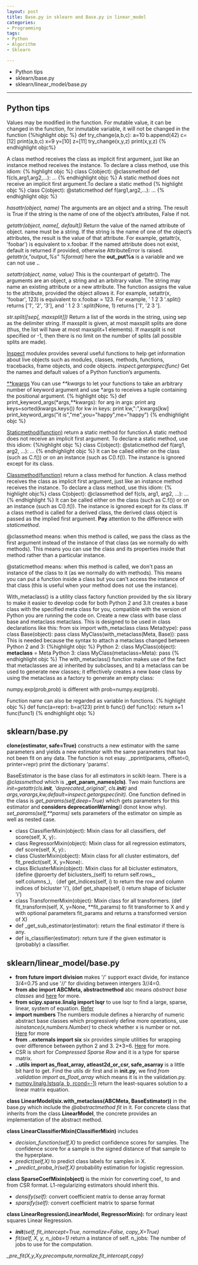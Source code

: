```yaml
---
layout: post
title: Base.py in sklearn and Base.py in linear_model
categories:
- Programming
tags:
- Python
- Algorithm
- Sklearn

---
```

* Python tips
* sklearn/base.py
* sklearn/linear_model/base.py


---


## Python tips
Values may be modified in the function. For mutable value, it can be changed in the function, for inmutable variable, it will not be changed in the function
{%highlight objc %}
def try_change(a,b,c):
	a=10
	b.append(42)
	c=[12]
	print(a,b,c)
x=9
y=[10]
z=[11]
try_change(x,y,z)
print(x,y,z)
{% endhighlight objc%}

A class method receives the class as implicit first argument, just like an instance method receives the instance. To declare a class method, use this idiom:
{% highlight objc %}
class C(object):
	@classmethod
	def f(cls,arg1,arg2,...):
		...
{% endhighlight objc %}
A static method does not receive an implicit first argument.To declare a static method
{% highlight objc %}
class C(object):
	@staticmethod
	def f(arg1,arg2,...):
		...
{% endhighlight objc %}


*hasattr(object, name)* The arguments are an object and a string. The result is True if the string is the name of one of the object’s attributes, False if not.


*getattr(object, name[, default])* Return the value of the named attribute of object. name must be a string. If the string is the name of one of the object’s attributes, the result is the value of that attribute. For example, getattr(x, 'foobar') is equivalent to x.foobar. If the named attribute does not exist, default is returned if provided, otherwise AttributeError is raised. *getattr(x,"output_%s" %format)* here the **out_put%s** is a variable and we can not use **.**.


*setattr(object, name, value)* This is the counterpart of getattr(). The arguments are an object, a string and an arbitrary value. The string may name an existing attribute or a new attribute. The function assigns the value to the attribute, provided the object allows it. For example, setattr(x, 'foobar', 123) is equivalent to x.foobar = 123. For example, ' 1  2   3  '.split() returns ['1', '2', '3'], and '  1  2   3  '.split(None, 1) returns ['1', '2   3  '].

     

*str.split([sep[, maxsplit]])* Return a list of the words in the string, using sep as the delimiter string. If maxsplit is given, at most maxsplit splits are done (thus, the list will have at most maxsplit+1 elements). If maxsplit is not specified or -1, then there is no limit on the number of splits (all possible splits are made).

[Inspect](https://docs.python.org/2/library/inspect.html) modulex provides several useful functions to help get information about live objects such as modules, classes, methods, functions, tracebacks, frame objects, and code objects. *inspect.getargspec(func)* Get the names and default values of a Python function’s arguments.

[\*\*kwargs](https://docs.python.org/2/tutorial/controlflow.html#keyword-arguments) You can use *\*\*kwargs* to let your functions to take an arbitrary number of keyword argument and use *args to receives a tuple containing the positional argument.
{% highlight objc %}
def print_keyword_args(*args,**kwargs):
	for arg in args:
		print arg
	keys=sorted(kwargs.keys())
	for kw in keys:
		print kw,":",kwargs[kw]
print_keyword_args("it is","me",you="happy",me="happy")
{% endhighlight objc %}

[Staticmethod(function)](https://docs.python.org/2/library/functions.html#staticmethod) return a static method for function.A static method does not receive an implicit first argument. To declare a static method, use this idiom:
 {%highlight objc %}
    class C(object):
        @staticmethod
        def f(arg1, arg2, ...):
            ...
{% endhighlight objc %}
It can be called either on the class (such as C.f()) or on an instance (such as C().f()). The instance is ignored except for its class.

[Classmethod(function)](https://docs.python.org/2/library/functions.html#classmethod) return a class method for function. A class method receives the class as implicit first argument, just like an instance method receives the instance. To declare a class method, use this idiom:
{% highlight objc%}
    class C(object):
        @classmethod
        def f(cls, arg1, arg2, ...):
            ...
{% endhighlight %}
It can be called either on the class (such as C.f()) or on an instance (such as C().f()). The instance is ignored except for its class. If a class method is called for a derived class, the derived class object is passed as the implied first argument. **Pay** attention to the difference with *staticmethod*.

@classmethod means: when this method is called, we pass the class as the first argument instead of the instance of that class (as we normally do with methods). This means you can use the class and its properties inside that method rather than a particular instance.

@staticmethod means: when this method is called, we don't pass an instance of the class to it (as we normally do with methods). This means you can put a function inside a class but you can't access the instance of that class (this is useful when your method does not use the instance).


With_metaclass() is a utility class factory function provided by the six library to make it easier to develop code for both Python 2 and 3.It creates a base class with the specified meta class for you, compatible with the version of Python you are running the code on.
    Create a new class with base class base and metaclass metaclass. This is designed to be used in class declarations like this:
    from six import with_metaclass
    class Meta(type):
        pass
    class Base(object):
        pass
    class MyClass(with_metaclass(Meta, Base)):
        pass
This is needed because the syntax to attach a metaclass changed between Python 2 and 3:
{%highlight objc %}
Python 2:
class MyClass(object):
    __metaclass__ = Meta
Python 3:
class MyClass(metaclass=Meta):
    pass
{% endhighlight objc %}
The with_metaclass() function makes use of the fact that metaclasses are a) inherited by subclasses, and b) a metaclass can be used to generate new classes; it effectively creates a new base class by using the metaclass as a factory to generate an empty class:

numpy.exp(prob,prob) is different with prob=numpy.exp(prob).

Function name can also be regarded as variable in functions.
{% highlight objc %}
def func(a=repr):
b=a(123)
print b
func()
def func1(x):
return x+1
func(func1)
{% endhighlight objc %}

## sklearn/base.py
**clone(estimator, safe=True)** constructs a new estimator with the same
parameters and yields a new estimator with the same parameters that
has not been fit on any data. The function is not
esay. \_pprint(params, offset=0, printer=repr) print the dictionary
'params'.

BaseEstimator is the base class for all estimators in scikit-learn. There is a *@classmethod* which is **_get_param_names(cls)**. Two main functions are *init=getattr(cls.__init__, 'deprecated_original', cls.__init__)* and *args,varargs,kw,default=inspect.getargspec(init)*. One function defined in the class is *get_params(self,deep=True)* which gets parameters for this estimator and **considers deprecationWarning**(I donot know why).  *set_params(self,\*\*parms)* sets parameters of the estimator on simple as well as nested case.

- class ClassifierMixin(object): Mixin class for all classifiers, def score(self, X, y):.
- class RegressorMixin(object): Mixin class for all regression estimators, def score(self, X, y):.
- class ClusterMixin(object): Mixin class for all cluster estimators, def fit_predict(self, X, y=None):.
- class BiclusterMixin(object): Mixin class for all bicluster estimators,(define @proerty def biclusters_(self) to return self.rows_, self.columns_), （def get_indices(self, i) to return the row and column indices of bicluster 'i'), (def get_shape(self, i) return shape of bicluster 'i')
- class TransformerMixin(object): Mixin class for all transformers. (def fit_transform(self, X, y=None, **fit_params) to fit transformer to X and y with optional parameters fit_params and returns a transformed version of X)
- def _get_sub_estimator(estimator): return the final estimator if there is any.
- def is_classifier(estimator): return ture if the given estimator is (probably) a classifier.





## sklearn/linear_model/base.py
- **from __future__ import division** makes '/' support exact divide, for instance 3/4=0.75 and use '//' for dividing between intergers 3//4=0.
- **from abc import ABCMeta, abstractmethod** abc means *abstract base classes* and [here](https://docs.python.org/2/library/abc.html) for more.
- **from scipy.sparse.linalg import lsqr** to use lsqr to find a large, sparse, linear, system of equation. [Refer](http://docs.scipy.org/doc/scipy-0.13.0/reference/generated/scipy.sparse.linalg.lsqr.html)
- **import numbers** The numbers module defines a hierarchy of numeric abstract base classes which progressively define more operations, use *isinstance(x,numbers.Number)* to check whether x is number or not. [Here](https://docs.python.org/2/library/numbers.html) for more
- **from ..externals import six** six provides simple utilities for wrapping over difference between python 2 and 3. 2*3=6. [Here](https://pythonhosted.org/six/) for more.
- CSR is short for *Compressed Sparse Row* and it is a type for sparse matrix.
- **..utils import as_float_array, atleast2d_or_csr, safe_asarray** is a little bit hard to get. Find the utils dir first and in **__init__.py**, we find *from .validation import as_float_array* which means it is in the validation.py.
- [numpy.linalg.lstsq(a, b, rcond=-1)](http://docs.scipy.org/doc/numpy/reference/generated/numpy.linalg.lstsq.html) return the least-squares solution to a linear matrix equation.

**class LinearModel(six.with_metaclass(ABCMeta, BaseEstimator))** in the base.py which include the *@abstractmethod* *fit* in it. For concrete class that inherits from the class **LinearModel**, the concrete provides an implementation of the abstract method. 

**class LinearClassifierMixin(ClassifierMixin)** includes

- *decision_function(self,X)* to predict confidence scores for samples. The confidence score for a sample is the signed distance of that sample to the hyperplane.
- *predict(self,X)* to predict class labels for samples in X.
- *_predict_proba_lr(self,X)* probability estimation for logistic regression.

**class SparseCoefMixin(object)** is the mixin for converting coef_ to and from CSR format. L1-regularizing estimators should inherit this.

- *densify(self):* convert coefficient matrix to dense array format
- *sparsify(self):* convert coefficient matrix to sparse format

**class LinearRegression(LinearModel, RegressorMixin):** for ordinary least squares Linear Regression.

- *__init__(self, fit_intercept=True, normalize=False, copy_X=True)*
- *fit(self, X, y, n_jobs=1)* return a instance of self. n_jobs: The number of jobs to use for the computation.

*_pre_fit(X,y,Xy,precompute,normalize,fit_intercept,copy)*
